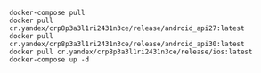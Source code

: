     docker-compose pull
    docker pull cr.yandex/crp8p3a3l1ri2431n3ce/release/android_api27:latest
    docker pull cr.yandex/crp8p3a3l1ri2431n3ce/release/android_api30:latest
    docker pull cr.yandex/crp8p3a3l1ri2431n3ce/release/ios:latest
    docker-compose up -d